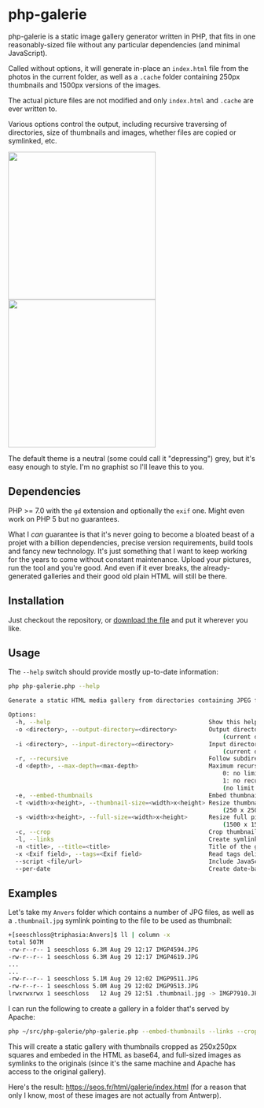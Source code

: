 # php-galerie

php-galerie is a static image gallery generator written in PHP, that fits in one reasonably-sized file without any particular dependencies (and minimal JavaScript).

Called without options, it will generate in-place an `index.html` file from the photos in the current folder, as well as a `.cache` folder containing 250px thumbnails and 1500px versions of the images.

The actual picture files are not modified and only `index.html` and `.cache` are ever written to.

Various options control the output, including recursive traversing of directories, size of thumbnails and images, whether files are copied or symlinked, etc.

<img src="https://user-images.githubusercontent.com/1394204/215459365-a4e01377-2185-420b-8dc2-a468f97da135.png" width="300" />  <img src="https://user-images.githubusercontent.com/1394204/215459362-7b863038-7baf-413c-869a-213115ddfe00.png" width="300" />

The default theme is a neutral (some could call it "depressing") grey, but it's easy enough to style. I'm no graphist so I'll leave this to you.


## Dependencies

PHP >= 7.0 with the `gd` extension and optionally the `exif` one. Might even work on PHP 5 but no guarantees.

What I *can* guarantee is that it's never going to become a bloated beast of a projet with a billion dependencies, precise version requirements, build tools and fancy new technology. It's just something that I want to keep working for the years to come without constant maintenance. Upload your pictures, run the tool and you're good. And even if it ever breaks, the already-generated galleries and their good old plain HTML will still be there.

## Installation

Just checkout the repository, or [download the file](https://github.com/seeschloss/php-galerie/raw/master/php-galerie.php) and put it wherever you like.

## Usage

The `--help` switch should provide mostly up-to-date information:

```bash
php php-galerie.php --help

Generate a static HTML media gallery from directories containing JPEG files.

Options:
  -h, --help                                             Show this help message
  -o <directory>, --output-directory=<directory>         Output directory
                                                             (current directory by default)
  -i <directory>, --input-directory=<directory>          Input directory
                                                             (current directory by default)
  -r, --recursive                                        Follow subdirectories recursively
  -d <depth>, --max-depth=<max-depth>                    Maximum recursive depth, implies --recursive
                                                             0: no limit
                                                             1: no recursivity
                                                             (no limit by default)
  -e, --embed-thumbnails                                 Embed thumbnails in index.html
  -t <width>x<height>, --thumbnail-size=<width>x<height> Resize thumbnails to size
                                                             (250 x 250 by default)
  -s <width>x<height>, --full-size=<width>x<height>      Resize full pictures to size
                                                             (1500 x 1500 by default)
  -c, --crop                                             Crop thumbnails to fill size
  -l, --links                                            Create symlinks rather than copying the image files
  -n <title>, --title=<title>                            Title of the gallery
  -x <Exif field>, --tags=<Exif field>                   Read tags delimited by spaces in this Exif field (off by default, "UserComment" is a good field to use for tagging)
  --script <file/url>                                    Include JavaScript script in the html (inline or as a URL)
  --per-date                                             Create date-based sub-galleries instead of using the original folder structure

```

## Examples

Let's take my `Anvers` folder which contains a number of JPG files, as well as a `.thumbnail.jpg` symlink pointing to the file to be used as thumbnail:

```bash
+[seeschloss@triphasia:Anvers]$ ll | column -x
total 507M
-rw-r--r-- 1 seeschloss 6.3M Aug 29 12:17 IMGP4594.JPG
-rw-r--r-- 1 seeschloss 6.3M Aug 29 12:17 IMGP4619.JPG
...
...
-rw-r--r-- 1 seeschloss 5.1M Aug 29 12:02 IMGP9511.JPG
-rw-r--r-- 1 seeschloss 5.0M Aug 29 12:02 IMGP9513.JPG
lrwxrwxrwx 1 seeschloss   12 Aug 29 12:51 .thumbnail.jpg -> IMGP7910.JPG
```

I can run the following to create a gallery in a folder that's served by Apache:

```bash
php ~/src/php-galerie/php-galerie.php --embed-thumbnails --links --crop --thumbnail-size=250x250 -i ~/photos/Anvers -o ~/http/galerie/
```

This will create a static gallery with thumbnails cropped as 250x250px squares and embeded in the HTML as base64, and full-sized images as symlinks to the originals (since it's the same machine and Apache has access to the original gallery).

Here's the result: https://seos.fr/html/galerie/index.html (for a reason that only I know, most of these images are not actually from Antwerp).
